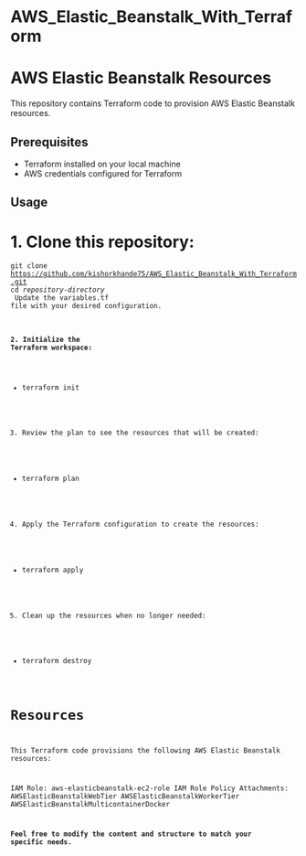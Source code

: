 # AWS_Elastic_Beanstalk_With_Terraform

# AWS Elastic Beanstalk Resources

This repository contains Terraform code to provision AWS Elastic Beanstalk resources.

## Prerequisites

- Terraform installed on your local machine
- AWS credentials configured for Terraform

## Usage

# 1. Clone this repository:

<code>git clone https://github.com/kishorkhande75/AWS_Elastic_Beanstalk_With_Terraform.git</code> <br>
<code>cd <em>repository-directory</em><br>
Update the variables.tf file with your desired configuration.

#### 2. **Initialize the Terraform workspace:**
- terraform init
3. Review the plan to see the resources that will be created:

- terraform plan

4. Apply the Terraform configuration to create the resources:

- terraform apply
5. Clean up the resources when no longer needed:

- terraform destroy

# Resources

This Terraform code provisions the following AWS Elastic Beanstalk resources:

IAM Role: aws-elasticbeanstalk-ec2-role
IAM Role Policy Attachments:
AWSElasticBeanstalkWebTier
AWSElasticBeanstalkWorkerTier
AWSElasticBeanstalkMulticontainerDocker


**Feel free to modify the content and structure to match your specific needs.**